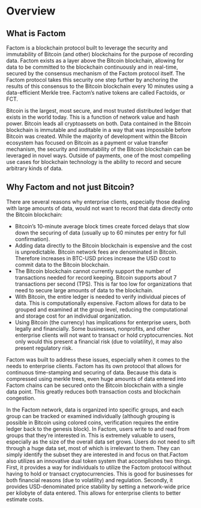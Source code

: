 # Overview

## What is Factom

Factom is a blockchain protocol built to leverage the security and immutability of Bitcoin \(and other\) blockchains for the purpose of recording data. Factom exists as a layer above the Bitcoin blockchain, allowing for data to be committed to the blockchain continuously and in real-time, secured by the consensus mechanism of the Factom protocol itself. The Factom protocol takes this security one step further by anchoring the results of this consensus to the Bitcoin blockchain every 10 minutes using a data-efficient Merkle tree. Factom’s native tokens are called Factoids, or FCT.

Bitcoin is the largest, most secure, and most trusted distributed ledger that exists in the world today. This is a function of network value and hash power. Bitcoin leads all cryptoassets on both. Data contained in the Bitcoin blockchain is immutable and auditable in a way that was impossible before Bitcoin was created. While the majority of development within the Bitcoin ecosystem has focused on Bitcoin as a payment or value transfer mechanism, the security and immutability of the Bitcoin blockchain can be leveraged in novel ways. Outside of payments, one of the most compelling use cases for blockchain technology is the ability to record and secure arbitrary kinds of data.  


## **Why Factom and not just Bitcoin?** 

There are several reasons why enterprise clients, especially those dealing with large amounts of data, would not want to record that data directly onto the Bitcoin blockchain:

* Bitcoin’s 10-minute average block times create forced delays that slow down the securing of data \(usually up to 60 minutes per entry for full confirmation\).
* Adding data directly to the Bitcoin blockchain is expensive and the cost is unpredictable. Bitcoin network fees are denominated in Bitcoin. Therefore increases in BTC-USD prices increase the USD cost to commit data to the Bitcoin blockchain.
* The Bitcoin blockchain cannot currently support the number of transactions needed for record keeping. Bitcoin supports about 7 transactions per second \(TPS\). This is far too low for organizations that need to secure large amounts of data to the blockchain.
* With Bitcoin, the entire ledger is needed to verify individual pieces of data. This is computationally expensive. Factom allows for data to be grouped and examined at the group level, reducing the computational and storage cost for an individual organization.
* Using Bitcoin \(the currency\) has implications for enterprise users, both legally and financially. Some businesses, nonprofits, and other enterprise clients will not want to transact or hold cryptocurrencies. Not only would this present a financial risk \(due to volatility\), it may also present regulatory risk.

Factom was built to address these issues, especially when it comes to the needs to enterprise clients. Factom has its own protocol that allows for continuous time-stamping and securing of data. Because this data is compressed using merkle trees, even huge amounts of data entered into Factom chains can be secured onto the Bitcoin blockchain with a single data point. This greatly reduces both transaction costs and blockchain congestion.

In the Factom network, data is organized into specific groups, and each group can be tracked or examined individually \(although grouping is possible in Bitcoin using colored coins, verification requires the entire ledger back to the genesis block\). In Factom, users write to and read from groups that they’re interested in. This is extremely valuable to users, especially as the size of the overall data set grows. Users do not need to sift through a huge data set, most of which is irrelevant to them. They can simply identify the subset they are interested in and focus on that.Factom also utilizes an innovative dual token system that accomplishes two things. First, it provides a way for individuals to utilize the Factom protocol without having to hold or transact cryptocurrencies. This is good for businesses for both financial reasons \(due to volatility\) and regulation. Secondly, it provides USD-denominated price stability by setting a network-wide price per kilobyte of data entered. This allows for enterprise clients to better estimate costs.

